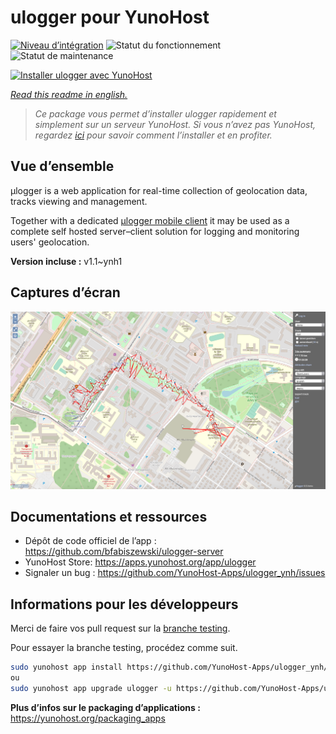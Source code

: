 <!--
N.B.: This README was automatically generated by https://github.com/YunoHost/apps/tree/master/tools/readme_generator
It shall NOT be edited by hand.
-->

# ulogger pour YunoHost

[![Niveau d’intégration](https://dash.yunohost.org/integration/ulogger.svg)](https://dash.yunohost.org/appci/app/ulogger) ![Statut du fonctionnement](https://ci-apps.yunohost.org/ci/badges/ulogger.status.svg) ![Statut de maintenance](https://ci-apps.yunohost.org/ci/badges/ulogger.maintain.svg)

[![Installer ulogger avec YunoHost](https://install-app.yunohost.org/install-with-yunohost.svg)](https://install-app.yunohost.org/?app=ulogger)

*[Read this readme in english.](./README.md)*

> *Ce package vous permet d’installer ulogger rapidement et simplement sur un serveur YunoHost.
Si vous n’avez pas YunoHost, regardez [ici](https://yunohost.org/#/install) pour savoir comment l’installer et en profiter.*

## Vue d’ensemble

μlogger is a web application for real-time collection of geolocation data, tracks viewing and management. 

Together with a dedicated [μlogger mobile client](https://github.com/bfabiszewski/ulogger-android) it may be used as a complete self hosted server–client solution for logging and monitoring users' geolocation.


**Version incluse :** v1.1~ynh1

## Captures d’écran

![Capture d’écran de ulogger](./doc/screenshots/screenshot.png)

## Documentations et ressources

* Dépôt de code officiel de l’app : <https://github.com/bfabiszewski/ulogger-server>
* YunoHost Store: <https://apps.yunohost.org/app/ulogger>
* Signaler un bug : <https://github.com/YunoHost-Apps/ulogger_ynh/issues>

## Informations pour les développeurs

Merci de faire vos pull request sur la [branche testing](https://github.com/YunoHost-Apps/ulogger_ynh/tree/testing).

Pour essayer la branche testing, procédez comme suit.

``` bash
sudo yunohost app install https://github.com/YunoHost-Apps/ulogger_ynh/tree/testing --debug
ou
sudo yunohost app upgrade ulogger -u https://github.com/YunoHost-Apps/ulogger_ynh/tree/testing --debug
```

**Plus d’infos sur le packaging d’applications :** <https://yunohost.org/packaging_apps>
